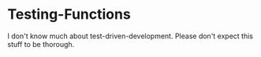 # Testing-Functions
I don't know much about test-driven-development. Please don't expect this stuff to be thorough.
